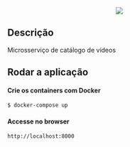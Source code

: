 <p align="center">
  <a href="http://nestjs.com/" target="blank"><img src="http://maratona.fullcycle.com.br/public/img/logo-maratona.png"/></a>
</p>

## Descrição

Microsserviço de catálogo de vídeos

## Rodar a aplicação

#### Crie os containers com Docker

```bash
$ docker-compose up
```

#### Accesse no browser

```
http://localhost:8000
```
